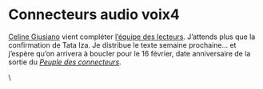 # Connecteurs audio voix4

[Celine Giusiano](http://profile.myspace.com/index.cfm?fuseaction=user.viewprofile&friendID=163944275) vient compléter [l’équipe des lecteurs](https://tcrouzet.com/le-peuple-des-connecteurs-v2-audio/). J’attends plus que la confirmation de Tata Iza. Je distribue le texte semaine prochaine… et j’espère qu’on arrivera à boucler pour le 16 février, date anniversaire de la sortie du [*Peuple des connecteurs*](https://tcrouzet.com/le-peuple-des-connecteurs/).

\